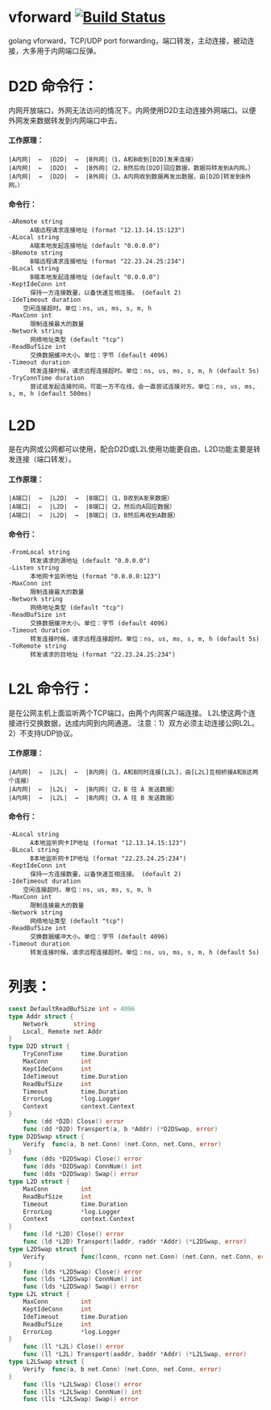 # vforward [![Build Status](https://travis-ci.org/456vv/vforward.svg?branch=master)](https://travis-ci.org/456vv/vforward)
golang vforward，TCP/UDP port forwarding，端口转发，主动连接，被动连接，大多用于内网端口反弹。

D2D 命令行：
====================
内网开放端口，外网无法访问的情况下。内网使用D2D主动连接外网端口。以便外网发来数据转发到内网端口中去。<br/>
#### 工作原理：
    |A内网|  ←  |D2D|  →  |B外网|（1，A和B收到[D2D]发来连接）
    |A内网|  ←  |D2D|  ←  |B外网|（2，B然后向[D2D]回应数据，数据将转发到A内网。）
    |A内网|  →  |D2D|  →  |B外网|（3，A内网收到数据再发出数据，由[D2D]转发到B外网。）

#### 命令行：
    -ARemote string
          A端远程请求连接地址 (format "12.13.14.15:123")
    -ALocal string
          A端本地发起连接地址 (default "0.0.0.0")
    -BRemote string
          B端远程请求连接地址 (format "22.23.24.25:234")
    -BLocal string
          B端本地发起连接地址 (default "0.0.0.0")
    -KeptIdeConn int
          保持一方连接数量，以备快速互相连接。 (default 2)
    -IdeTimeout duration
        空闲连接超时。单位：ns, us, ms, s, m, h
    -MaxConn int
          限制连接最大的数量
    -Network string
          网络地址类型 (default "tcp")
    -ReadBufSize int
          交换数据缓冲大小。单位：字节 (default 4096)
    -Timeout duration
          转发连接时候，请求远程连接超时。单位：ns, us, ms, s, m, h (default 5s)
    -TryConnTime duration
          尝试或发起连接时间，可能一方不在线，会一直尝试连接对方。单位：ns, us, ms, s, m, h (default 500ms)

L2D
====================
是在内网或公网都可以使用，配合D2D或L2L使用功能更自由。L2D功能主要是转发连接（端口转发）。<br/>
#### 工作原理：
    |A端口|  →  |L2D|  →  |B端口|（1，B收到A发来数据）
    |A端口|  ←  |L2D|  ←  |B端口|（2，然后向A回应数据）
    |A端口|  →  |L2D|  →  |B端口|（3，B然后再收到A数据）

#### 命令行：
    -FromLocal string
          转发请求的源地址 (default "0.0.0.0")
    -Listen string
          本地网卡监听地址 (format "0.0.0.0:123")
    -MaxConn int
          限制连接最大的数量
    -Network string
          网络地址类型 (default "tcp")
    -ReadBufSize int
          交换数据缓冲大小。单位：字节 (default 4096)
    -Timeout duration
          转发连接时候，请求远程连接超时。单位：ns, us, ms, s, m, h (default 5s)
    -ToRemote string
          转发请求的目地址 (format "22.23.24.25:234")

L2L 命令行：
====================
是在公网主机上面监听两个TCP端口，由两个内网客户端连接。 L2L使这两个连接进行交换数据，达成内网到内网通道。 注意：1）双方必须主动连接公网L2L。2）不支持UDP协议。<br/>
#### 工作原理：
    |A内网|  →  |L2L|  ←  |B内网|（1，A和B同时连接[L2L]，由[L2L]互相桥接A和B这两个连接）
    |A内网|  ←  |L2L|  ←  |B内网|（2，B 往 A 发送数据）
    |A内网|  →  |L2L|  →  |B内网|（3，A 往 B 发送数据）

#### 命令行：
    -ALocal string
          A本地监听网卡IP地址 (format "12.13.14.15:123")
    -BLocal string
          B本地监听网卡IP地址 (format "22.23.24.25:234")
    -KeptIdeConn int
          保持一方连接数量，以备快速互相连接。 (default 2)
    -IdeTimeout duration
        空闲连接超时。单位：ns, us, ms, s, m, h
    -MaxConn int
          限制连接最大的数量
    -Network string
          网络地址类型 (default "tcp")
    -ReadBufSize int
          交换数据缓冲大小。单位：字节 (default 4096)
    -Timeout duration
          转发连接时候，请求远程连接超时。单位：ns, us, ms, s, m, h (default 5s)

# **列表：**
```go
const DefaultReadBufSize int = 4096                                             // 默认交换数据缓冲大小
type Addr struct {                                                      // 地址
    Network       string                                                        // 网络类型
    Local, Remote net.Addr                                                      // 本地，远程
}
type D2D struct {                                                       // D2D（内网to内网）
    TryConnTime     time.Duration                                               // 尝试或发起连接时间，可能一方不在线，会一直尝试连接对方。
    MaxConn         int                                                         // 限制连接最大的数量
    KeptIdeConn     int                                                         // 保持一方连接数量，以备快速互相连接。
    IdeTimeout      time.Duration                                               // 空闲连接超时
    ReadBufSize     int                                                         // 交换数据缓冲大小
    Timeout         time.Duration                                               // 发起连接超时
    ErrorLog        *log.Logger                                                 // 日志
    Context         context.Context                                             // 上下文
}
    func (dd *D2D) Close() error                                                // 关闭
    func (dd *D2D) Transport(a, b *Addr) (*D2DSwap, error)                      // 建立连接
type D2DSwap struct {                                                    // D2D交换数据
    Verify  func(a, b net.Conn) (net.Conn, net.Conn, error)                     // 数据交换前对双方连接操作，可以现实验证之类
}
    func (dds *D2DSwap) Close() error                                           // 关闭
    func (dds *D2DSwap) ConnNum() int                                           // 当前连接数
    func (dds *D2DSwap) Swap() error                                            // 开始交换
type L2D struct {                                                        // L2D（端口转发）
    MaxConn         int                                                         // 限制连接最大的数量
    ReadBufSize     int                                                         // 交换数据缓冲大小
    Timeout         time.Duration                                               // 发起连接超时
    ErrorLog        *log.Logger                                                 // 日志
    Context         context.Context                                             // 上下文
}
    func (ld *L2D) Close() error                                                // 关闭
    func (ld *L2D) Transport(laddr, raddr *Addr) (*L2DSwap, error)              // 建立连接
type L2DSwap struct {                                                     // L2D交换数据
    Verify          func(lconn, rconn net.Conn) (net.Conn, net.Conn, error)     // 数据交换前对双方连接操作，可以现实验证之类
}
    func (lds *L2DSwap) Close() error                                           // 关闭
    func (lds *L2DSwap) ConnNum() int                                           // 当前连接数
    func (lds *L2DSwap) Swap() error                                            // 开始交换
type L2L struct {                                                         // L2L（内网to内网）
    MaxConn         int                                                         // 限制连接最大的数量
    KeptIdeConn     int                                                         // 保持一方连接数量，以备快速互相连接。
    IdeTimeout      time.Duration                                               // 空闲连接超时
    ReadBufSize     int                                                         // 交换数据缓冲大小
    ErrorLog        *log.Logger                                                 // 日志
}
    func (ll *L2L) Close() error                                                // 关闭
    func (ll *L2L) Transport(aaddr, baddr *Addr) (*L2LSwap, error)              // 建立连接
type L2LSwap struct {                                                     // L2L交换数据
    Verify  func(a, b net.Conn) (net.Conn, net.Conn, error)                     // 数据交换前对双方连接操作，可以现实验证之类
}
    func (lls *L2LSwap) Close() error                                           // 关闭
    func (lls *L2LSwap) ConnNum() int                                           // 当前连接数
    func (lls *L2LSwap) Swap() error                                            // 开始交换
```